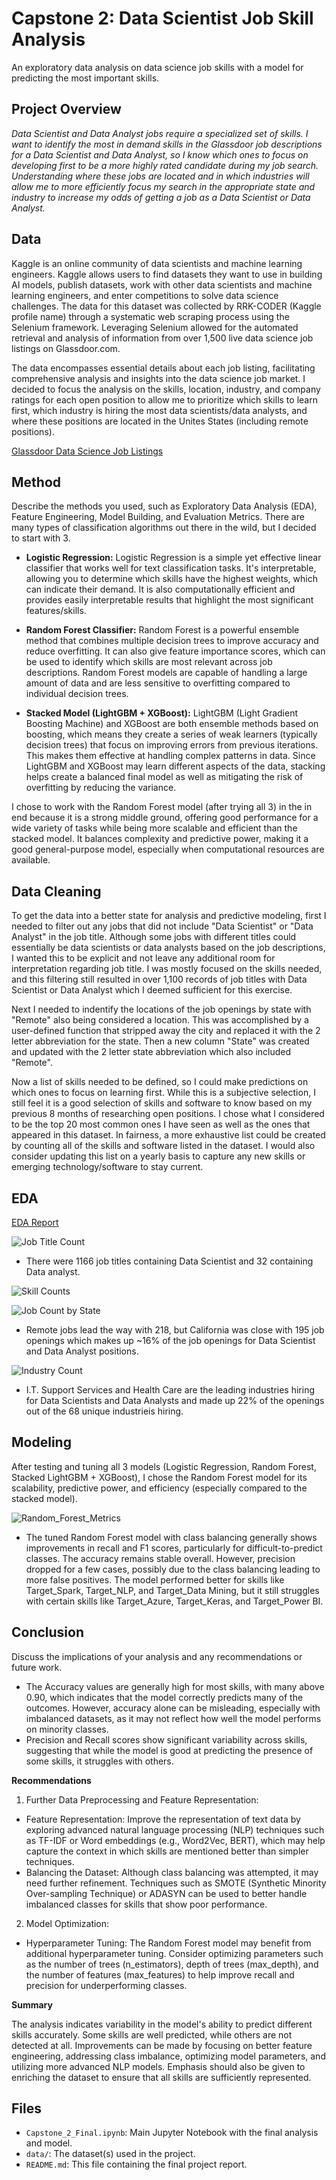 # Capstone 2: Data Scientist Job Skill Analysis
An exploratory data analysis on data science job skills with a model for predicting the most important skills.

## Project Overview
_Data Scientist and Data Analyst jobs require a specialized set of skills. I want to identify the most in demand skills in the Glassdoor job descriptions for a Data Scientist and Data Analyst, so I know which ones  to focus on developing first to be a more highly rated candidate during my job search. Understanding where these jobs are located and in which industries will allow me to more efficiently focus my search in the appropriate state and industry to increase my odds of getting a job as a Data Scientist or Data Analyst._

## Data
Kaggle is an online community of data scientists and machine learning engineers. Kaggle allows users to find datasets they want to use in building AI models, publish datasets, work with other data scientists and machine learning engineers, and enter competitions to solve data science challenges. The data for this dataset was collected by RRK-CODER (Kaggle profile name) through a systematic web scraping process using the Selenium framework. Leveraging Selenium allowed for the automated retrieval and analysis of information from over 1,500 live data science job listings on Glassdoor.com. 

The data encompasses essential details about each job listing, facilitating comprehensive analysis and insights into the data science job market. I decided to focus the analysis on the skills, location, industry, and company ratings for each open position to allow me to prioritize which skills to learn first, which industry is hiring the most data scientists/data analysts, and where these positions are located in the Unites States (including remote positions).

[Glassdoor Data Science Job Listings](https://www.kaggle.com/datasets/rrkcoder/glassdoor-data-science-job-listings/data)

## Method
Describe the methods you used, such as Exploratory Data Analysis (EDA), Feature Engineering, Model Building, and Evaluation Metrics.
There are many types of classification algorithms out there in the wild, but I decided to start with 3.

 - **Logistic Regression:**  Logistic Regression is a simple yet effective linear classifier that works well for text classification tasks. It's interpretable, allowing you to determine which skills have the highest weights, 					which can indicate their demand. It is also computationally efficient and provides easily interpretable results that highlight the most significant features/skills.
       
 - **Random Forest Classifier:**  Random Forest is a powerful ensemble method that combines multiple decision trees to improve accuracy and reduce overfitting. It can also give feature importance scores, which can be used         to identify which skills are most relevant across job descriptions. Random Forest models are capable of handling a large amount of data and are less sensitive to overfitting compared to individual decision trees.
  
 - **Stacked Model (LightGBM + XGBoost):**  LightGBM (Light Gradient Boosting Machine) and XGBoost are both ensemble methods based on boosting, which means they create a series of weak learners (typically decision trees)          that focus on improving errors from previous iterations. This makes them effective at handling complex patterns in data. Since LightGBM and XGBoost may learn different aspects of the data, stacking helps create a             balanced final model as well as mitigating the risk of overfitting by reducing the variance.

I chose to work with the Random Forest model (after trying all 3) in the in end because it is a strong middle ground, offering good performance for a wide variety of tasks while being more scalable and efficient than the stacked model. It balances complexity and predictive power, making it a good general-purpose model, especially when computational resources are available.

## Data Cleaning
To get the data into a better state for analysis and predictive modeling, first I needed to filter out any jobs that did not include "Data Scientist" or "Data Analyst" in the job title. Although some jobs with different titles could essentially be data scientists or data analysts based on the job descriptions, I wanted this to be explicit and not leave any additional room for interpretation regarding job title. I was mostly focused on the skills needed, and this filtering still resulted in over 1,100 records of job titles with Data Scientist or Data Analyst which I deemed sufficient for this exercise. 

Next I needed to indentify the locations of the job openings by state with "Remote" also being considered a location. This was accomplished by a user-defined function that stripped away the city and replaced it with the 2 letter abbreviation for the state. Then a new column "State" was created and updated with the 2 letter state abbreviation which also included "Remote".

Now a list of skills needed to be defined, so I could make predictions on which ones to focus on learning first. While this is a subjective selection, I still feel it is a good selection of skills and software to know based on my previous 8 months of researching open positions. I chose what I considered to be the top 20 most common ones I have seen as well as the ones that appeared in this dataset. In fairness, a more exhaustive list could be created by counting all of the skills and software listed in the dataset. I would also consider updating this list on a yearly basis to capture any new skills or emerging technology/software to stay current.

## EDA
[EDA Report](https://nbviewer.org/github.com/jwharmeriv/Data_Science_Job_Skills/blob/main/Capstone%202/Capstone_2_Final.ipynb)

![Job Title Count](https://github.com/jwharmeriv/Data_Science_Job_Skills/blob/main/Capstone%202/Images/Job%20Title%20Count.png)

- There were 1166 job titles containing Data Scientist and 32 containing Data analyst.

![Skill Counts](https://github.com/jwharmeriv/Data_Science_Job_Skills/blob/main/Capstone%202/Images/Skill%20Counts.png)


![Job Count by State](https://github.com/jwharmeriv/Data_Science_Job_Skills/blob/main/Capstone%202/Images/Job%20Counts%20by%20State.png)

- Remote jobs lead the way with 218, but California was close with 195 job openings which makes up ~16% of the job openings for Data Scientist and Data Analyst positions.

![Industry Count](https://github.com/jwharmeriv/Data_Science_Job_Skills/blob/main/Capstone%202/Images/Industry%20Hiring%20Counts.png)

- I.T. Support Services and Health Care are the leading industries hiring for Data Scientists and Data Analysts and made up 22% of the openings out of the 68 unique industrieis hiring. 

## Modeling
After testing and tuning all 3 models (Logistic Regression, Random Forest, Stacked LightGBM + XGBoost), I chose the Random Forest model for its scalability, predictive power, and efficiency (especially compared to the stacked model).

![Random_Forest_Metrics](https://github.com/jwharmeriv/Data_Science_Job_Skills/blob/main/Capstone%202/Images/Random_Forest_Metrics.png)

- The tuned Random Forest model with class balancing generally shows improvements in recall and F1 scores, particularly for difficult-to-predict classes. The accuracy remains stable overall. However, precision dropped for a few cases, possibly due to the class balancing leading to more false positives. The model performed better for skills like Target_Spark, Target_NLP, and Target_Data Mining, but it still struggles with certain skills like Target_Azure, Target_Keras, and Target_Power BI.

## Conclusion
Discuss the implications of your analysis and any recommendations or future work.

- The Accuracy values are generally high for most skills, with many above 0.90, which indicates that the model correctly predicts many of the outcomes. However, accuracy alone can be misleading, especially with imbalanced datasets, as it may not reflect how well the model performs on minority classes.
- Precision and Recall scores show significant variability across skills, suggesting that while the model is good at predicting the presence of some skills, it struggles with others.

**Recommendations**
1. Further Data Preprocessing and Feature Representation:
 - Feature Representation: Improve the representation of text data by exploring advanced natural language processing (NLP) techniques such as TF-IDF or Word embeddings (e.g., Word2Vec, BERT), which may help capture the context in which skills are mentioned better than simpler techniques.
 - Balancing the Dataset: Although class balancing was attempted, it may need further refinement. Techniques such as SMOTE (Synthetic Minority Over-sampling Technique) or ADASYN can be used to better handle imbalanced classes for skills that show poor performance.

2. Model Optimization:
 - Hyperparameter Tuning: The Random Forest model may benefit from additional hyperparameter tuning. Consider optimizing parameters such as the number of trees (n_estimators), depth of trees (max_depth), and the number of features (max_features) to help improve recall and precision for underperforming classes.

**Summary**

The analysis indicates variability in the model's ability to predict different skills accurately. Some skills are well predicted, while others are not detected at all. Improvements can be made by focusing on better feature engineering, addressing class imbalance, optimizing model parameters, and utilizing more advanced NLP models. Emphasis should also be given to enriching the dataset to ensure that all skills are sufficiently represented.

## Files
- `Capstone_2_Final.ipynb`: Main Jupyter Notebook with the final analysis and model.
- `data/`: The dataset(s) used in the project.
- `README.md`: This file containing the final project report.

